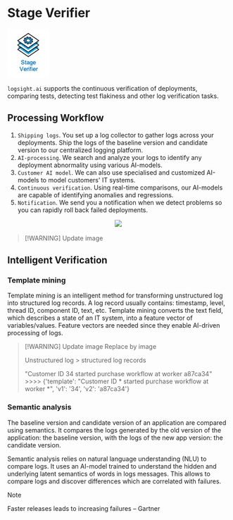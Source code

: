 # Stage Verifier

![Stage Verifier](./stage_verifier.png)

`logsight.ai` supports the continuous verification of deployments, comparing tests, detecting test flakiness 
and other log verification tasks.


## Processing Workflow

1. `Shipping logs`. You set up a log collector to gather logs across your deployments.
Ship the logs of the baseline version and candidate version to our centralized logging platform.
2. `AI-processing`. We search and analyze your logs to identify any deployment abnormality using various AI-models.
4. `Customer AI model`. We can also use specialised and customized AI-models to model customers' IT systems. 
5. `Continuous verification`. Using real-time comparisons, our AI-models are capable of identifying anomalies and regressions.
6. `Notification`. We send you a notification when we detect problems so you can rapidly roll back failed deployments.

<div align=center>
<img width="1000" src="/monitor_deployments/how_it_works.png"/>
</div>

> [!WARNING] Update image


## Intelligent Verification

### Template mining
Template mining is an intelligent method for transforming unstructured log into structured log records.
A log record usually contains: timestamp, level, thread ID, component ID, text, etc. 
Template mining converts the text field, which describes a state of an IT system, into a feature vector of variables/values. 
Feature vectors are needed since they enable AI-driven processing of logs. 

> [!WARNING] Update image 
> Replace by image
> 
> Unstructured log >  structured log records
> 
> "Customer ID 34 started purchase workflow at worker a87ca34" >>>> 
> {'template': "Customer ID * started purchase workflow at worker *", 'v1': '34', 'v2': 'a87ca34'}

### Semantic analysis
The baseline version and candidate version of an application are compared using semantics.
It compares the logs generated by the old version of the application: the baseline version, with
the logs of the new app version: the candidate version.

Semantic analysis relies on natural language understanding (NLU) to compare logs. 
It uses an AI-model trained to understand the hidden and underlying latent semantics of words in logs messages.
This allows to compare logs and discover differences which are correlated with failures.  


> [!NOTE]
> Faster releases leads to increasing failures – Gartner
